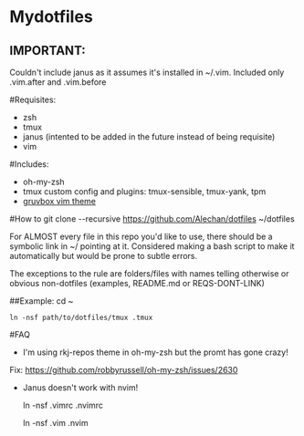 # Mydotfiles
## IMPORTANT:
Couldn't include janus as it assumes it's installed in ~/.vim. Included
only .vim.after and .vim.before

#Requisites:
- zsh
- tmux
- janus (intented to be added in the future instead of being requisite)
- vim 

#Includes:
- oh-my-zsh
- tmux custom config and plugins: tmux-sensible, tmux-yank, tpm
- [gruvbox vim theme](https://github.com/morhetz/gruvbox)

#How to
    git clone --recursive https://github.com/Alechan/dotfiles ~/dotfiles

For ALMOST every file in this repo you'd like to use, there should be a
symbolic link in ~/ pointing at it. Considered making a bash script to
make it automatically but would be prone to subtle errors.

The exceptions to the rule are folders/files with names telling otherwise or obvious non-dotfiles (examples, README.md or REQS-DONT-LINK)

##Example:
    cd ~

    ln -nsf path/to/dotfiles/tmux .tmux

#FAQ
- I'm using rkj-repos theme in oh-my-zsh but the promt has gone crazy!

Fix: https://github.com/robbyrussell/oh-my-zsh/issues/2630

- Janus doesn't work with nvim!

    ln -nsf .vimrc .nvimrc

    ln -nsf .vim .nvim


